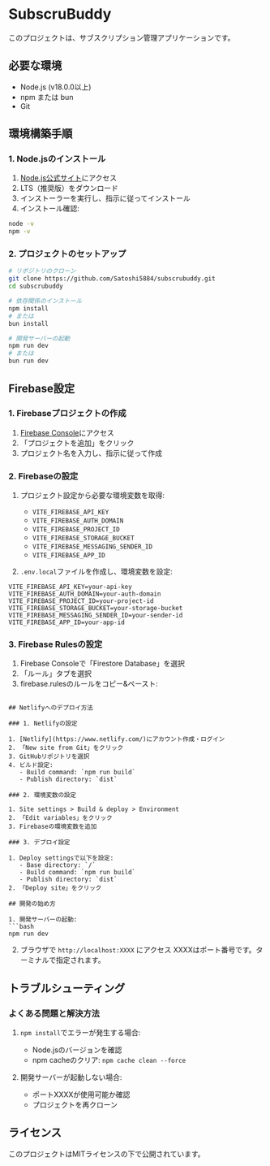 # SubscruBuddy

このプロジェクトは、サブスクリプション管理アプリケーションです。

## 必要な環境

- Node.js (v18.0.0以上)
- npm または bun
- Git

## 環境構築手順

### 1. Node.jsのインストール

1. [Node.js公式サイト](https://nodejs.org/)にアクセス
2. LTS（推奨版）をダウンロード
3. インストーラーを実行し、指示に従ってインストール
4. インストール確認:
```bash
node -v
npm -v
```

### 2. プロジェクトのセットアップ

```bash
# リポジトリのクローン
git clone https://github.com/Satoshi5884/subscrubuddy.git
cd subscrubuddy

# 依存関係のインストール
npm install
# または
bun install

# 開発サーバーの起動
npm run dev
# または
bun run dev
```

## Firebase設定

### 1. Firebaseプロジェクトの作成

1. [Firebase Console](https://console.firebase.google.com/)にアクセス
2. 「プロジェクトを追加」をクリック
3. プロジェクト名を入力し、指示に従って作成

### 2. Firebaseの設定

1. プロジェクト設定から必要な環境変数を取得:
   - `VITE_FIREBASE_API_KEY`
   - `VITE_FIREBASE_AUTH_DOMAIN`
   - `VITE_FIREBASE_PROJECT_ID`
   - `VITE_FIREBASE_STORAGE_BUCKET`
   - `VITE_FIREBASE_MESSAGING_SENDER_ID`
   - `VITE_FIREBASE_APP_ID`

2. `.env.local`ファイルを作成し、環境変数を設定:
```env
VITE_FIREBASE_API_KEY=your-api-key
VITE_FIREBASE_AUTH_DOMAIN=your-auth-domain
VITE_FIREBASE_PROJECT_ID=your-project-id
VITE_FIREBASE_STORAGE_BUCKET=your-storage-bucket
VITE_FIREBASE_MESSAGING_SENDER_ID=your-sender-id
VITE_FIREBASE_APP_ID=your-app-id
```

### 3. Firebase Rulesの設定

1. Firebase Consoleで「Firestore Database」を選択
2. 「ルール」タブを選択
3. firebase.rulesのルールをコピー&ペースト:

```

## Netlifyへのデプロイ方法

### 1. Netlifyの設定

1. [Netlify](https://www.netlify.com/)にアカウント作成・ログイン
2. 「New site from Git」をクリック
3. GitHubリポジトリを選択
4. ビルド設定:
   - Build command: `npm run build`
   - Publish directory: `dist`

### 2. 環境変数の設定

1. Site settings > Build & deploy > Environment
2. 「Edit variables」をクリック
3. Firebaseの環境変数を追加

### 3. デプロイ設定

1. Deploy settingsで以下を設定:
   - Base directory: `/`
   - Build command: `npm run build`
   - Publish directory: `dist`
2. 「Deploy site」をクリック

## 開発の始め方

1. 開発サーバーの起動:
```bash
npm run dev
```

2. ブラウザで `http://localhost:XXXX` にアクセス
XXXXはポート番号です。ターミナルで指定されます。

## トラブルシューティング

### よくある問題と解決方法

1. `npm install`でエラーが発生する場合:
   - Node.jsのバージョンを確認
   - npm cacheのクリア: `npm cache clean --force`

2. 開発サーバーが起動しない場合:
   - ポートXXXXが使用可能か確認
   - プロジェクトを再クローン

## ライセンス
このプロジェクトはMITライセンスの下で公開されています。
